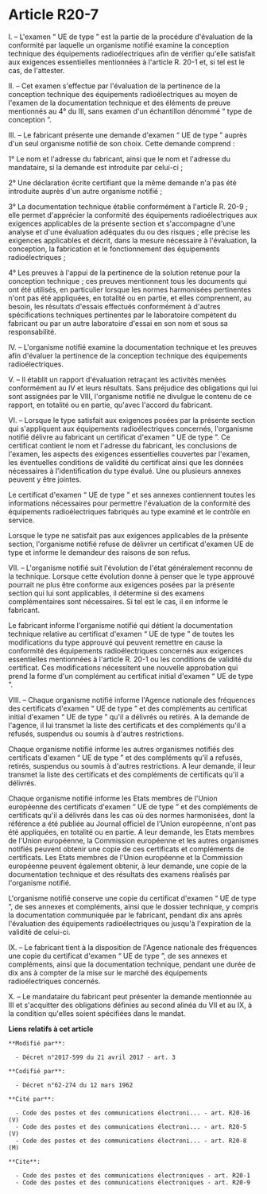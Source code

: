 # Article R20-7

I. – L'examen “ UE de type ” est la partie de la procédure d'évaluation de la conformité par laquelle un organisme notifié
examine la conception technique des équipements radioélectriques afin de vérifier qu'elle satisfait aux exigences
essentielles mentionnées à l'article R. 20-1 et, si tel est le cas, de l'attester.

II. – Cet examen s'effectue par l'évaluation de la pertinence de la conception technique des équipements radioélectriques au
moyen de l'examen de la documentation technique et des éléments de preuve mentionnés au 4° du III, sans examen d'un
échantillon dénommé “ type de conception ”.

III. – Le fabricant présente une demande d'examen “ UE de type ” auprès d'un seul organisme notifié de son choix. Cette
demande comprend :

1° Le nom et l'adresse du fabricant, ainsi que le nom et l'adresse du mandataire, si la demande est introduite par celui-ci ;

2° Une déclaration écrite certifiant que la même demande n'a pas été introduite auprès d'un autre organisme notifié ;

3° La documentation technique établie conformément à l'article R. 20-9 ; elle permet d'apprécier la conformité des
équipements radioélectriques aux exigences applicables de la présente section et s'accompagne d'une analyse et d'une
évaluation adéquates du ou des risques ; elle précise les exigences applicables et décrit, dans la mesure nécessaire à
l'évaluation, la conception, la fabrication et le fonctionnement des équipements radioélectriques ;

4° Les preuves à l'appui de la pertinence de la solution retenue pour la conception technique ; ces preuves mentionnent tous
les documents qui ont été utilisés, en particulier lorsque les normes harmonisées pertinentes n'ont pas été appliquées, en
totalité ou en partie, et elles comprennent, au besoin, les résultats d'essais effectués conformément à d'autres
spécifications techniques pertinentes par le laboratoire compétent du fabricant ou par un autre laboratoire d'essai en son
nom et sous sa responsabilité.

IV. – L'organisme notifié examine la documentation technique et les preuves afin d'évaluer la pertinence de la conception
technique des équipements radioélectriques.

V. – Il établit un rapport d'évaluation retraçant les activités menées conformément au IV et leurs résultats. Sans préjudice
des obligations qui lui sont assignées par le VIII, l'organisme notifié ne divulgue le contenu de ce rapport, en totalité ou
en partie, qu'avec l'accord du fabricant.

VI. – Lorsque le type satisfait aux exigences posées par la présente section qui s'appliquent aux équipements
radioélectriques concernés, l'organisme notifié délivre au fabricant un certificat d'examen “ UE de type ”. Ce certificat
contient le nom et l'adresse du fabricant, les conclusions de l'examen, les aspects des exigences essentielles couvertes par
l'examen, les éventuelles conditions de validité du certificat ainsi que les données nécessaires à l'identification du type
évalué. Une ou plusieurs annexes peuvent y être jointes.

Le certificat d'examen “ UE de type ” et ses annexes contiennent toutes les informations nécessaires pour permettre
l'évaluation de la conformité des équipements radioélectriques fabriqués au type examiné et le contrôle en service.

Lorsque le type ne satisfait pas aux exigences applicables de la présente section, l'organisme notifié refuse de délivrer un
certificat d'examen UE de type et informe le demandeur des raisons de son refus.

VII. – L'organisme notifié suit l'évolution de l'état généralement reconnu de la technique. Lorsque cette évolution donne à
penser que le type approuvé pourrait ne plus être conforme aux exigences posées par la présente section qui lui sont
applicables, il détermine si des examens complémentaires sont nécessaires. Si tel est le cas, il en informe le fabricant.

Le fabricant informe l'organisme notifié qui détient la documentation technique relative au certificat d'examen “ UE de type
” de toutes les modifications du type approuvé qui peuvent remettre en cause la conformité des équipements radioélectriques
concernés aux exigences essentielles mentionnées à l'article R. 20-1 ou les conditions de validité du certificat. Ces
modifications nécessitent une nouvelle approbation qui prend la forme d'un complément au certificat initial d'examen “ UE de
type ”.

VIII. – Chaque organisme notifié informe l'Agence nationale des fréquences des certificats d'examen “ UE de type ” et des
compléments au certificat initial d'examen “ UE de type ” qu'il a délivrés ou retirés. A la demande de l'agence, il lui
transmet la liste des certificats et des compléments qu'il a refusés, suspendus ou soumis à d'autres restrictions.

Chaque organisme notifié informe les autres organismes notifiés des certificats d'examen “ UE de type ” et des compléments
qu'il a refusés, retirés, suspendus ou soumis à d'autres restrictions. A leur demande, il leur transmet la liste des
certificats et des compléments de certificats qu'il a délivrés.

Chaque organisme notifié informe les Etats membres de l'Union européenne des certificats d'examen “ UE de type ” et des
compléments de certificats qu'il a délivrés dans les cas où des normes harmonisées, dont la référence a été publiée au
Journal officiel de l'Union européenne, n'ont pas été appliquées, en totalité ou en partie. A leur demande, les Etats membres
de l'Union européenne, la Commission européenne et les autres organismes notifiés peuvent obtenir une copie de ces
certificats et compléments de certificats. Les Etats membres de l'Union européenne et la Commission européenne peuvent
également obtenir, à leur demande, une copie de la documentation technique et des résultats des examens réalisés par
l'organisme notifié.

L'organisme notifié conserve une copie du certificat d'examen “ UE de type ”, de ses annexes et compléments, ainsi que le
dossier technique, y compris la documentation communiquée par le fabricant, pendant dix ans après l'évaluation des
équipements radioélectriques ou jusqu'à l'expiration de la validité de celui-ci.

IX. – Le fabricant tient à la disposition de l'Agence nationale des fréquences une copie du certificat d'examen “ UE de type
”, de ses annexes et compléments, ainsi que la documentation technique, pendant une durée de dix ans à compter de la mise sur
le marché des équipements radioélectriques concernés.

X. – Le mandataire du fabricant peut présenter la demande mentionnée au III et s'acquitter des obligations définies au second
alinéa du VII et au IX, à la condition qu'elles soient spécifiées dans le mandat.

**Liens relatifs à cet article**

	**Modifié par**:

	  - Décret n°2017-599 du 21 avril 2017 - art. 3

	**Codifié par**:

	  - Décret n°62-274 du 12 mars 1962

	**Cité par**:

	  - Code des postes et des communications électroni... - art. R20-16 (V)
	  - Code des postes et des communications électroni... - art. R20-5 (V)
	  - Code des postes et des communications électroni... - art. R20-8 (M)

	**Cite**:

	  - Code des postes et des communications électroniques - art. R20-1
	  - Code des postes et des communications électroniques - art. R20-9
